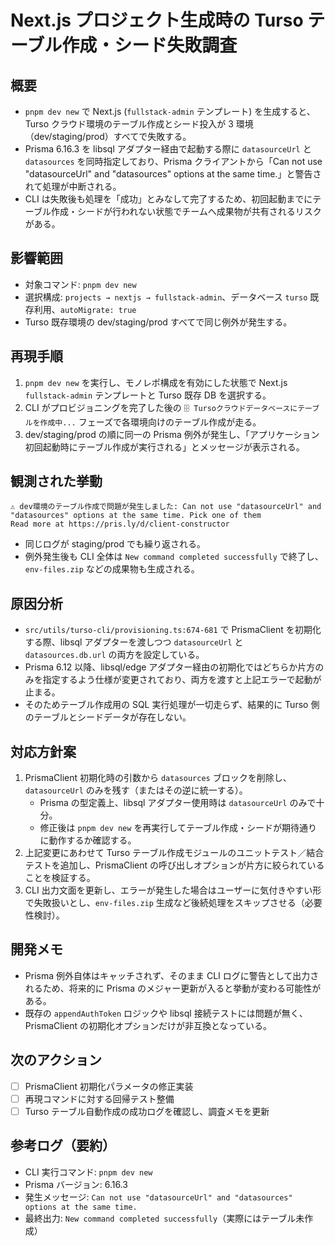 # Next.js プロジェクト生成時の Turso テーブル作成・シード失敗調査

## 概要
- `pnpm dev new` で Next.js (`fullstack-admin` テンプレート) を生成すると、Turso クラウド環境のテーブル作成とシード投入が 3 環境（dev/staging/prod）すべてで失敗する。
- Prisma 6.16.3 を libsql アダプター経由で起動する際に `datasourceUrl` と `datasources` を同時指定しており、Prisma クライアントから「Can not use "datasourceUrl" and "datasources" options at the same time.」と警告されて処理が中断される。
- CLI は失敗後も処理を「成功」とみなして完了するため、初回起動までにテーブル作成・シードが行われない状態でチームへ成果物が共有されるリスクがある。

## 影響範囲
- 対象コマンド: `pnpm dev new`
- 選択構成: `projects → nextjs → fullstack-admin`、データベース `turso` 既存利用、`autoMigrate: true`
- Turso 既存環境の dev/staging/prod すべてで同じ例外が発生する。

## 再現手順
1. `pnpm dev new` を実行し、モノレポ構成を有効にした状態で Next.js `fullstack-admin` テンプレートと Turso 既存 DB を選択する。
2. CLI がプロビジョニングを完了した後の `🗄️ Tursoクラウドデータベースにテーブルを作成中...` フェーズで各環境向けのテーブル作成が走る。
3. dev/staging/prod の順に同一の Prisma 例外が発生し、「アプリケーション初回起動時にテーブル作成が実行される」とメッセージが表示される。

## 観測された挙動
```
⚠️ dev環境のテーブル作成で問題が発生しました: Can not use "datasourceUrl" and "datasources" options at the same time. Pick one of them
Read more at https://pris.ly/d/client-constructor
```
- 同じログが staging/prod でも繰り返される。
- 例外発生後も CLI 全体は `New command completed successfully` で終了し、`env-files.zip` などの成果物も生成される。

## 原因分析
- `src/utils/turso-cli/provisioning.ts:674-681` で PrismaClient を初期化する際、libsql アダプターを渡しつつ `datasourceUrl` と `datasources.db.url` の両方を設定している。
- Prisma 6.12 以降、libsql/edge アダプター経由の初期化ではどちらか片方のみを指定するよう仕様が変更されており、両方を渡すと上記エラーで起動が止まる。
- そのためテーブル作成用の SQL 実行処理が一切走らず、結果的に Turso 側のテーブルとシードデータが存在しない。

## 対応方針案
1. PrismaClient 初期化時の引数から `datasources` ブロックを削除し、`datasourceUrl` のみを残す（またはその逆に統一する）。
    - Prisma の型定義上、libsql アダプター使用時は `datasourceUrl` のみで十分。
    - 修正後は `pnpm dev new` を再実行してテーブル作成・シードが期待通りに動作するか確認する。
2. 上記変更にあわせて Turso テーブル作成モジュールのユニットテスト／結合テストを追加し、PrismaClient の呼び出しオプションが片方に絞られていることを検証する。
3. CLI 出力文面を更新し、エラーが発生した場合はユーザーに気付きやすい形で失敗扱いとし、`env-files.zip` 生成など後続処理をスキップさせる（必要性検討）。

## 開発メモ
- Prisma 例外自体はキャッチされず、そのまま CLI ログに警告として出力されるため、将来的に Prisma のメジャー更新が入ると挙動が変わる可能性がある。
- 既存の `appendAuthToken` ロジックや libsql 接続テストには問題が無く、PrismaClient の初期化オプションだけが非互換となっている。

## 次のアクション
- [ ] PrismaClient 初期化パラメータの修正実装
- [ ] 再現コマンドに対する回帰テスト整備
- [ ] Turso テーブル自動作成の成功ログを確認し、調査メモを更新

## 参考ログ（要約）
- CLI 実行コマンド: `pnpm dev new`
- Prisma バージョン: 6.16.3
- 発生メッセージ: `Can not use "datasourceUrl" and "datasources" options at the same time.`
- 最終出力: `New command completed successfully`（実際にはテーブル未作成）
